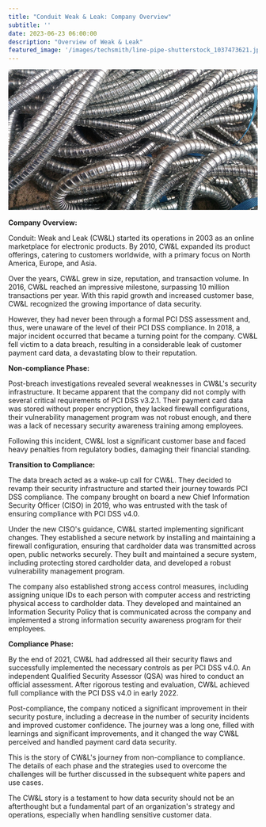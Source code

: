 ```yaml
---
title: "Conduit Weak & Leak: Company Overview"
subtitle: ''
date: 2023-06-23 06:00:00
description: "Overview of Weak & Leak"
featured_image: '/images/techsmith/line-pipe-shutterstock_1037473621.jpg'
---
```


![](/images/techsmith/line-pipe-shutterstock_1037473621.jpg)

**Company Overview:**

Conduit: Weak and Leak (CW&L) started its operations in 2003 as an online marketplace for electronic products. By 2010, CW&L expanded its product offerings, catering to customers worldwide, with a primary focus on North America, Europe, and Asia. 

Over the years, CW&L grew in size, reputation, and transaction volume. In 2016, CW&L reached an impressive milestone, surpassing 10 million transactions per year. With this rapid growth and increased customer base, CW&L recognized the growing importance of data security.

However, they had never been through a formal PCI DSS assessment and, thus, were unaware of the level of their PCI DSS compliance. In 2018, a major incident occurred that became a turning point for the company. CW&L fell victim to a data breach, resulting in a considerable leak of customer payment card data, a devastating blow to their reputation.

**Non-compliance Phase:**

Post-breach investigations revealed several weaknesses in CW&L's security infrastructure. It became apparent that the company did not comply with several critical requirements of PCI DSS v3.2.1. Their payment card data was stored without proper encryption, they lacked firewall configurations, their vulnerability management program was not robust enough, and there was a lack of necessary security awareness training among employees.

Following this incident, CW&L lost a significant customer base and faced heavy penalties from regulatory bodies, damaging their financial standing.

**Transition to Compliance:**

The data breach acted as a wake-up call for CW&L. They decided to revamp their security infrastructure and started their journey towards PCI DSS compliance. The company brought on board a new Chief Information Security Officer (CISO) in 2019, who was entrusted with the task of ensuring compliance with PCI DSS v4.0.

Under the new CISO's guidance, CW&L started implementing significant changes. They established a secure network by installing and maintaining a firewall configuration, ensuring that cardholder data was transmitted across open, public networks securely. They built and maintained a secure system, including protecting stored cardholder data, and developed a robust vulnerability management program.

The company also established strong access control measures, including assigning unique IDs to each person with computer access and restricting physical access to cardholder data. They developed and maintained an Information Security Policy that is communicated across the company and implemented a strong information security awareness program for their employees.

**Compliance Phase:**

By the end of 2021, CW&L had addressed all their security flaws and successfully implemented the necessary controls as per PCI DSS v4.0. An independent Qualified Security Assessor (QSA) was hired to conduct an official assessment. After rigorous testing and evaluation, CW&L achieved full compliance with the PCI DSS v4.0 in early 2022. 

Post-compliance, the company noticed a significant improvement in their security posture, including a decrease in the number of security incidents and improved customer confidence. The journey was a long one, filled with learnings and significant improvements, and it changed the way CW&L perceived and handled payment card data security.

This is the story of CW&L's journey from non-compliance to compliance. The details of each phase and the strategies used to overcome the challenges will be further discussed in the subsequent white papers and use cases. 

The CW&L story is a testament to how data security should not be an afterthought but a fundamental part of an organization's strategy and operations, especially when handling sensitive customer data.
